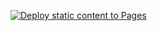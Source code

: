 [![Deploy static content to Pages](https://github.com/johannranudd/social-media-client-jr/actions/workflows/static.yml/badge.svg)](https://github.com/johannranudd/social-media-client-jr/actions/workflows/static.yml)
